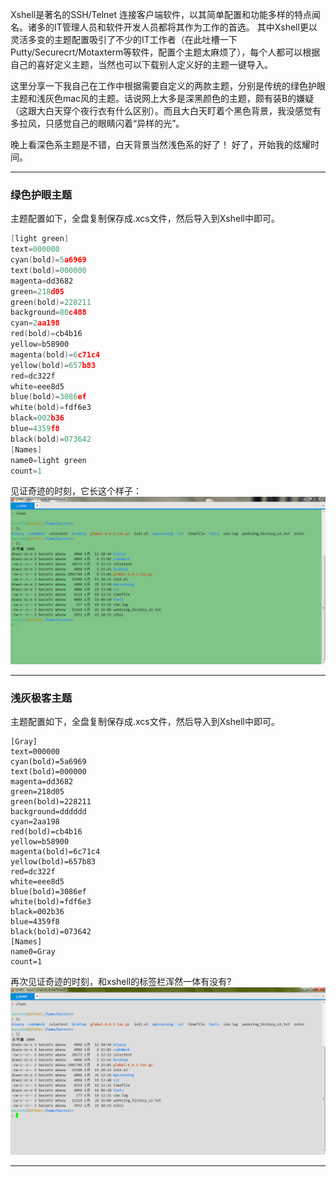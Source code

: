 Xshell是著名的SSH/Telnet 连接客户端软件，以其简单配置和功能多样的特点闻名。诸多的IT管理人员和软件开发人员都将其作为工作的首选。
其中Xshell更以灵活多变的主题配置吸引了不少的IT工作者（在此吐槽一下Putty/Securecrt/Motaxterm等软件，配置个主题太麻烦了），每个人都可以根据自己的喜好定义主题，当然也可以下载别人定义好的主题一键导入。

这里分享一下我自己在工作中根据需要自定义的两款主题，分别是传统的绿色护眼主题和浅灰色mac风的主题。话说网上大多是深黑颜色的主题，颇有装B的嫌疑（这跟大白天穿个夜行衣有什么区别）。而且大白天盯着个黑色背景，我没感觉有多拉风，只感觉自己的眼睛闪着“异样的光”。

晚上看深色系主题是不错，白天背景当然浅色系的好了！
好了，开始我的炫耀时间。

---


### 绿色护眼主题

主题配置如下，全盘复制保存成.xcs文件，然后导入到Xshell中即可。

```cpp
[light green]
text=000000
cyan(bold)=5a6969
text(bold)=000000
magenta=dd3682
green=218d05
green(bold)=228211
background=80c488
cyan=2aa198
red(bold)=cb4b16
yellow=b58900
magenta(bold)=6c71c4
yellow(bold)=657b83
red=dc322f
white=eee8d5
blue(bold)=3086ef
white(bold)=fdf6e3
black=002b36
blue=4359f8
black(bold)=073642
[Names]
name0=light green
count=1
```

见证奇迹的时刻，它长这个样子：![2018-1-27-green.png](.assets/1577453715056-eef6deaa-af06-4151-b36c-654d7ec183aa.png)

---


### 浅灰极客主题

主题配置如下，全盘复制保存成.xcs文件，然后导入到Xshell中即可。

```
[Gray]
text=000000
cyan(bold)=5a6969
text(bold)=000000
magenta=dd3682
green=218d05
green(bold)=228211
background=dddddd
cyan=2aa198
red(bold)=cb4b16
yellow=b58900
magenta(bold)=6c71c4
yellow(bold)=657b83
red=dc322f
white=eee8d5
blue(bold)=3086ef
white(bold)=fdf6e3
black=002b36
blue=4359f8
black(bold)=073642
[Names]
name0=Gray
count=1
```

再次见证奇迹的时刻，和xshell的标签栏浑然一体有没有?![2018-1-27-gray.png](.assets/1577453727557-a5a4ff5a-d39a-4f7d-80eb-70c98c436ea0.png)

---

